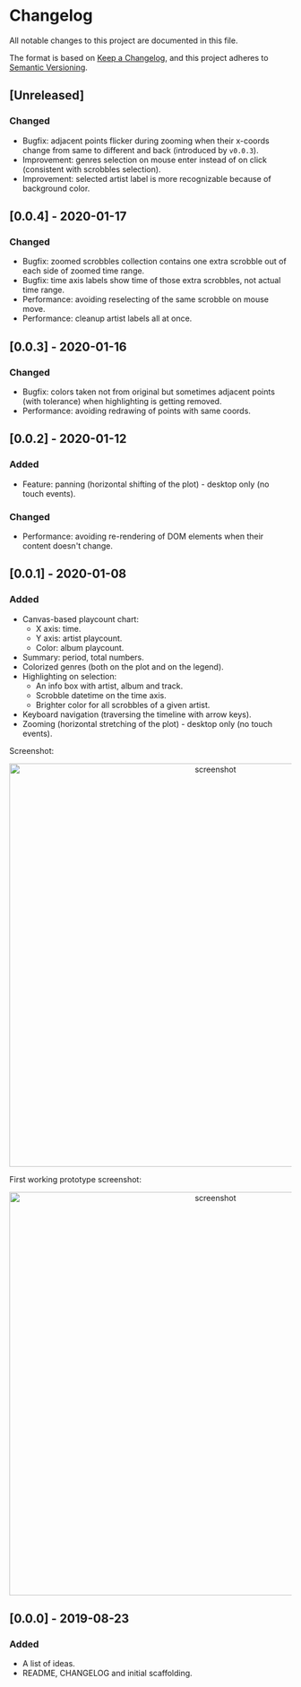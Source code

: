 # Changelog
All notable changes to this project are documented in this file.

The format is based on [Keep a Changelog](https://keepachangelog.com/en/1.0.0/),
and this project adheres to [Semantic Versioning](https://semver.org/spec/v2.0.0.html).

## [Unreleased]
### Changed
* Bugfix: adjacent points flicker during zooming when their x-coords change from same to different and back (introduced by `v0.0.3`).
* Improvement: genres selection on mouse enter instead of on click (consistent with scrobbles selection).
* Improvement: selected artist label is more recognizable because of background color.

## [0.0.4] - 2020-01-17
### Changed
* Bugfix: zoomed scrobbles collection contains one extra scrobble out of each side of zoomed time range.
* Bugfix: time axis labels show time of those extra scrobbles, not actual time range.
* Performance: avoiding reselecting of the same scrobble on mouse move.
* Performance: cleanup artist labels all at once.

## [0.0.3] - 2020-01-16
### Changed
* Bugfix: colors taken not from original but sometimes adjacent points (with tolerance) when highlighting is getting removed.
* Performance: avoiding redrawing of points with same coords.

## [0.0.2] - 2020-01-12
### Added
* Feature: panning (horizontal shifting of the plot) - desktop only (no touch events).

### Changed
* Performance: avoiding re-rendering of DOM elements when their content doesn't change.

## [0.0.1] - 2020-01-08
### Added
* Canvas-based playcount chart:
  * X axis: time.
  * Y axis: artist playcount.
  * Color: album playcount.
* Summary: period, total numbers.
* Colorized genres (both on the plot and on the legend).
* Highlighting on selection:
  * An info box with artist, album and track.
  * Scrobble datetime on the time axis.
  * Brighter color for all scrobbles of a given artist.
* Keyboard navigation (traversing the timeline with arrow keys).
* Zooming (horizontal stretching of the plot) - desktop only (no touch events).

Screenshot:

<p align="center">
  <a href="https://user-images.githubusercontent.com/2470363/72014656-9b2eb480-3260-11ea-9ad0-bd9377b0788d.png">
    <img width="720" alt="screenshot" src="https://user-images.githubusercontent.com/2470363/72014656-9b2eb480-3260-11ea-9ad0-bd9377b0788d.png" />
  </a>
</p>

First working prototype screenshot:

<p align="center">
  <a href="https://user-images.githubusercontent.com/2470363/70378960-5e9d2f80-1927-11ea-8367-de163c2d7862.png">
    <img width="720" alt="screenshot" src="https://user-images.githubusercontent.com/2470363/70378960-5e9d2f80-1927-11ea-8367-de163c2d7862.png" />
  </a>
</p>

## [0.0.0] - 2019-08-23
### Added
* A list of ideas.
* README, CHANGELOG and initial scaffolding.
